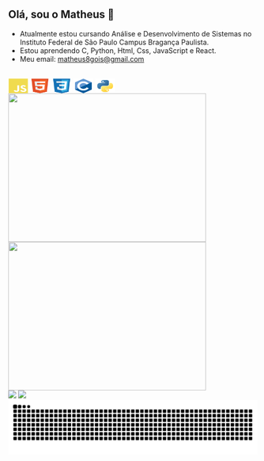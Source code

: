 ## Olá, sou o Matheus 👋
 

- Atualmente estou cursando Análise e Desenvolvimento de Sistemas no Instituto Federal de São Paulo Campus Bragança Paulista.
- Estou aprendendo C, Python, Html, Css, JavaScript e React.
- Meu email: matheus8gois@gmail.com

<div style="display: inline_block"><br>
  <img align="center" alt="Matheus-Js" height="30" width="40" src="https://raw.githubusercontent.com/devicons/devicon/master/icons/javascript/javascript-plain.svg">
  <img align="center" alt="Matheus-HTML" height="30" width="40" src="https://raw.githubusercontent.com/devicons/devicon/master/icons/html5/html5-original.svg">
  <img align="center" alt="Matheus-CSS" height="30" width="40" src="https://raw.githubusercontent.com/devicons/devicon/master/icons/css3/css3-original.svg">
   <img align="center" alt="Matheus-C" height="30" width="40" src="https://raw.githubusercontent.com/devicons/devicon/master/icons/c/c-original.svg">
<img align="center" alt="Matheus-python" height="30" width="40" src="https://raw.githubusercontent.com/devicons/devicon/master/icons/python/python-original.svg">
</div>

<div>
<a href="https://github.com/matheusgoissouza">
<img align="center" height="300" width="400" src="https://github-readme-stats.alexxxdev.vercel.app/api/top-langs/?username=matheusgoissouza&border_radius=30&layout=compact&hide_border=true&theme=radical"/>
<img align="center" height="300" width="400" src="https://github-readme-stats.vercel.app/api?username=matheusgoissouza&hide_border=true&theme=radical&rank_icon=github"/>
</a>
</div>

<div>
<a href="https:/http://linkedin.com/in/matheus-gois-731801166/" target="blank"><img src= "https://img.shields.io/badge/LinkedIn-0077B5?style=for-the-badge&logo=linkedin&logoColor=white"></a>
<a href= target="blank"><img src="https://img.shields.io/badge/Gmail-D14836?style=for-the-badge&logo=gmail&logoColor=white"></a>

</div>


<div>
<picture>
  <source media="(prefers-color-scheme: dark)" srcset="https://raw.githubusercontent.com/matheusgoissouza/matheusgoissouza/output/github-contribution-grid-snake-dark.svg">
  <img alt="github contribution grid snake animation" src="https://raw.githubusercontent.com/matheusgoissouza/matheusgoissouza/output/github-contribution-grid-snake.svg">
</picture>
</div>
